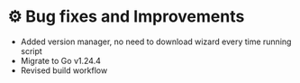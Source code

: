 # ⚙️ Bug fixes and Improvements

- Added version manager, no need to download wizard every time running script
- Migrate to Go v1.24.4
- Revised build workflow
